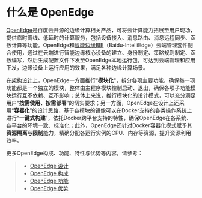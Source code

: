 # 什么是 OpenEdge

[OpenEdge](https://openedge.tech)是百度云开源的边缘计算相关产品，可将云计算能力拓展至用户现场，提供临时离线、低延时的计算服务，包括设备接入、消息路由、消息远程同步、函数计算等功能。OpenEdge和[智能边缘BIE](https://cloud.baidu.com/product/bie.html)（Baidu-IntelliEdge）云端管理套件配合使用，通过在云端进行智能边缘核心设备的建立、身份制定、策略规则制定、函数编写，然后生成配置文件下发至OpenEdge本地运行包，可达到云端管理和应用下发，边缘设备上运行应用的效果，满足各种边缘计算场景。

在[架构设计](./OpenEdge-design.md)上，OpenEdge一方面推行“**模块化**"，拆分各项主要功能，确保每一项功能都是一个独立的模块，整体由主程序模块控制启动、退出，确保各项子功能模块运行互不依赖、互不影响；总体上来说，推行模块化的设计模式，可以充分满足用户“**按需使用、按需部署**”的切实要求；另一方面，OpenEdge在设计上还采用“**容器化**"的设计思路，基于各模块的镜像可以在Docker支持的各类操作系统上进行“**一键式构建**”，依托Docker跨平台支持的特性，确保OpenEdge在各系统、各平台的环境一致、标准化；此外，OpenEdge还针对Docker容器化模式赋予其**资源隔离与限制**能力，精确分配各运行实例的CPU、内存等资源，提升资源利用效率。

更多OpenEdge构成、功能、特性与优势等内容，请参考：

> + [OpenEdge 设计](./OpenEdge-design.md)
> + [OpenEdge 构成](./OpenEdge-concepts.md)
> + [OpenEdge 功能](./OpenEdge-features.md)
> + [OpenEdge 优势](./OpenEdge-advantages.md)